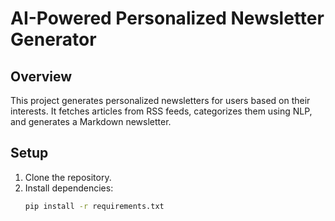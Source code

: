 # AI-Powered Personalized Newsletter Generator

## Overview
This project generates personalized newsletters for users based on their interests. It fetches articles from RSS feeds, categorizes them using NLP, and generates a Markdown newsletter.

## Setup
1. Clone the repository.
2. Install dependencies:
   ```bash
   pip install -r requirements.txt